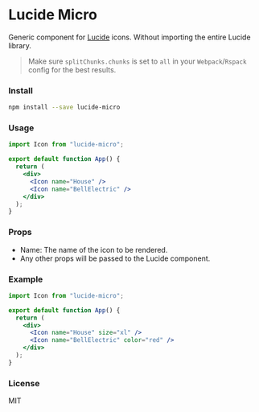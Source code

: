 # Lucide Micro

Generic component for [Lucide](https://github.com/lucide-icons/lucide) icons. Without importing the entire Lucide library.

> Make sure `splitChunks.chunks` is set to `all` in your `Webpack`/`Rspack` config for the best results.

### Install
```bash
npm install --save lucide-micro
```

### Usage
```jsx
import Icon from "lucide-micro";

export default function App() {
  return (
    <div>
      <Icon name="House" />
      <Icon name="BellElectric" />
    </div>
  );
}
```

### Props
* Name: The name of the icon to be rendered.
* Any other props will be passed to the Lucide component.

### Example
```jsx
import Icon from "lucide-micro";

export default function App() {
  return (
    <div>
      <Icon name="House" size="xl" />
      <Icon name="BellElectric" color="red" />
    </div>
  );
}
```

### License
MIT
